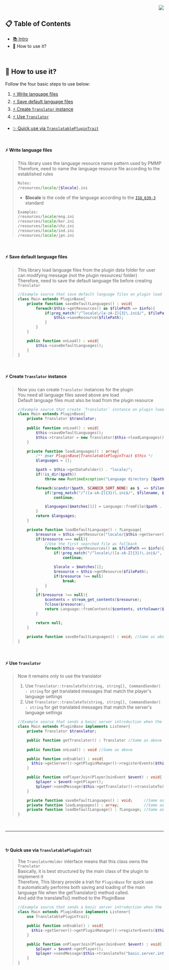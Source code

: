 <p align="right">  
  <a href="https://github.com/PresentKim/libtranslator/blob/main/doc/kor/HowToUse.md">  
    <img src="https://img.shields.io/static/v1?label=%ED%95%9C%EA%B5%AD%EC%96%B4&message=%EB%A1%9C+%EC%9D%BD%EA%B8%B0&labelColor=success">  
  </a>  
</p>  


## :clipboard: Table of Contents  
- [:books: Intro](https://github.com/PresentKim/libtranslator/blob/main/README.md)  
- :book: How to use it?
  
<br>  
  
## :book: How to use it?
Follow the four basic steps to use below:  
1. [:zap: Write language files](#zap-write-language-files)  
2. [:zap: Save default language files](#zap-save-default-language-files)  
3. [:zap: Create `Translator` instance](#zap-create-translator-instance)  
4. [:zap: Use `Translator`](#zap-use-translator)  
  
+ [:sparkles: Quick use via `TranslatablePluginTrait`](#sparkles-quick-use-via-translatableplugintrait)  
  
<br>  
  
#### :zap: Write language files
> This library uses the language resource name pattern used by PMMP  
> Therefore, need to name the language resource file according to the established rules  
> ```php  
> Rules:  
> /resources/locale/{$locale}.ini  
> ```  
> - **$locale** is the code of the language according to the [`ISO_639-3`](https://en.wikipedia.org/wiki/ISO_639-3) standard  
> ```php  
> Examples:  
> /resources/locale/eng.ini  
> /resources/locale/kor.ini  
> /resources/locale/chz.ini  
> /resources/locale/ind.ini  
> /resources/locale/jpn.ini  
> ```  
  
<br>  
  
#### :zap: Save default language files  
> This library load language files from the plugin data folder for user can modifying message (not the plugin resources/ folder)  
> Therefore, need to save the default language file before creating `Translator`  
> ```php  
> //Example source that save default language files on plugin load 
> class Main extends PluginBase{  
>     private function saveDefaultLanguages() : void{  
>         foreach($this->getResources() as $filePath => $info){  
>             if(preg_match("/^locale\/[a-zA-Z]{3}\.ini$/", $filePath)){  
>                 $this->saveResource($filePath);  
>             }  
>         }  
>     }  
> 
>     public function onLoad() : void{  
>         $this->saveDefaultLanguages();  
>     }  
> }  
> ```  
  
<br>  
  
#### :zap: Create `Translator` instance  
> Now you can create `Translator` instances for the plugin  
> You need all language files saved above are load  
> Default language files must also be load from the plugin resource  
> ```php  
> //Example source that create `Translator` instance on plugin load
> class Main extends PluginBase{  
>     private Translator $translator;  
>  
>     public function onLoad() : void{  
>         $this->saveDefaultLanguages();  
>         $this->translator = new Translator($this->loadLanguages(), $this->loadDefaultLanguage());  
>     }  
> 
>     private function loadLanguages() : array{  
>         /** @var PluginBase|TranslatablePluginTrait $this */  
>         $languages = [];  
> 
>         $path = $this->getDataFolder() . "locale/";  
>         if(!is_dir($path))  
>             throw new RuntimeException("Language directory {$path} does not exist or is not a directory");  
> 
>         foreach(scandir($path, SCANDIR_SORT_NONE) as $_ => $filename){  
>             if(!preg_match("/^([a-zA-Z]{3})\.ini$/", $filename, $matches) || !isset($matches[1]))  
>                 continue;  
> 
>             $languages[$matches[1]] = Language::fromFile($path . $filename, $matches[1]);  
>         }  
>         return $languages;  
>     }  
> 
>     private function loadDefaultLanguage() : ?Language{  
>         $resource = $this->getResource("locale/{$this->getServer()->getLanguage()->getLang()}.ini"); 
>         if($resource === null){  
>             //Use the first searched file as fallback  
>             foreach($this->getResources() as $filePath => $info){  
>                 if(!preg_match("/^locale\/([a-zA-Z]{3})\.ini$/", $filePath, $matches) || !isset($matches[1]))  
>                     continue;  
> 
>                 $locale = $matches[1];  
>                 $resource = $this->getResource($filePath);  
>                 if($resource !== null)  
>                     break;  
>             }  
>         }  
>         if($resource !== null){  
>             $contents = stream_get_contents($resource);  
>             fclose($resource);  
>             return Language::fromContents($contents, strtolower($locale));  
>         }  
> 
>         return null;  
>     }  
>  
>     private function saveDefaultLanguages() : void; //Same as above  
> }  
> ```  
  
<br>  
  
#### :zap: Use `Translator`
> Now it remains only to use the translator  
> 1. Use `Translator::translateTo(string, string[], CommandSender) : string` for get translated messages that match the player's language settings  
> 2. Use `Translator::translateTo(string, string[], CommandSender) : string` for get translated messages that match the server's language settings  
> ```php  
> //Example source that sends a basic server introduction when the player join  
> class Main extends PluginBase implements Listener{  
>     private Translator $translator;  
> 
>     public function getTranslator() : Translator //Same as above 
>  
>     public function onLoad() : void //Same as above 
> 
>     public function onEnable() : void{  
>       $this->getServer()->getPluginManager()->registerEvents($this, $this);  
>     }  
> 
>     public function onPlayerJoin(PlayerJoinEvent $event) : void{  
>         $player = $event->getPlayer();  
>         $player->sendMessage($this->getTranslator()->translateTo("basic.server.introduction", [], $player));  
>     }  
> 
>     private function saveDefaultLanguages() : void;     //Same as above  
>     private function loadLanguages() : array;           //Same as above  
>     private function loadDefaultLanguage() : ?Language; //Same as above  
> }
> ```  
  
<br>  
  
--------  
  
<br>  
  
#### :sparkles: Quick use via `TranslatablePluginTrait`
> The `TranslatorHolder` interface means that this class owns the `Translator`  
> Basically, it is best structured by the main class of the plugin to implement it  
> Therefore, This library provide a trait for `PluginBase` for quick use  
> It automatically performs both saving and loading of the main language file when the getTranslator() method called.  
> And add the translateTo() method to the PluginBase  
> ```php
> //Example source that sends a basic server introduction when the player join  
> class Main extends PluginBase implements Listener{  
>     use TranslatablePluginTrait;  
> 
>     public function onEnable() : void{  
>       $this->getServer()->getPluginManager()->registerEvents($this, $this);  
>     }  
> 
>     public function onPlayerJoin(PlayerJoinEvent $event) : void{  
>         $player = $event->getPlayer();  
>         $player->sendMessage($this->translateTo("basic.server.introduction", [], $player));  
>     }  
> }  
> ```  